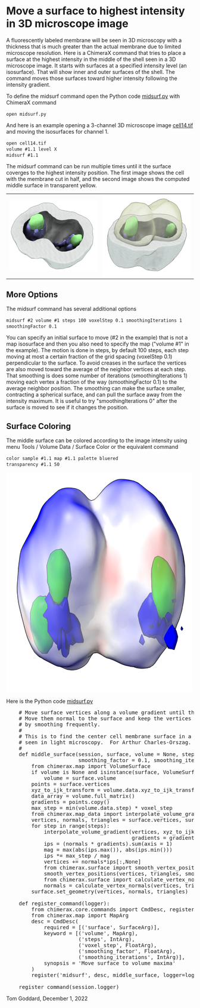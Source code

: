 # Move a surface to highest intensity in 3D microscope image

A fluorescently labeled membrane will be seen in 3D microscopy with a thickness that is much greater than the actual membrane due to limited microscope resolution.  Here is a ChimeraX command that tries to place a surface at the highest intensity in the middle of the shell seen in a 3D microscope image.  It starts with surfaces at a specified intensity level (an isosurface).  That will show inner and outer surfaces of the shell.  The command moves those surfaces toward higher intensity following the intensity gradient.

To define the midsurf command open the Python code [midsurf.py](midsurf.py) with ChimeraX command

    open midsurf.py

And here is an example opening a 3-channel 3D microscope image [cell14.tif](cell14.tif) and moving the isosurfaces for channel 1.

    open cell14.tif
    volume #1.1 level X
    midsurf #1.1

The midsurf command can be run multiple times until it the surface coverges to the highest intensity position.  The first image shows the cell with the membrane cut in half, and the second image shows the computed middle surface in transparent yellow.

<table>
<tr>
<td><img src="cell14.png" width="500">
<td><img src="cell14_midsurf.png" width="500">
</table>

## More Options

The midsurf command has several additional options

    midsurf #2 volume #1 steps 100 voxelStep 0.1 smoothingIterations 1 smoothingFactor 0.1

You can specify an initial surface to move (#2 in the example) that is not a map isosurface and then you also need to specify the map ("volume #1" in the example).  The motion is done in steps, by default 100 steps, each step moving at most a certain fraction of the grid spacing (voxelStep 0.1) perpendicular to the surface.  To avoid creases in the surface the vertices are also moved toward the average of the neighbor vertices at each step.  That smoothing is does some number of iterations (smoothingIterations 1) moving each vertex a fraction of the way (smoothingFactor 0.1) to the average neighbor position.  The smoothing can make the surface smaller, contracting a spherical surface, and can pull the surface away from the intensity maximum.  It is useful to try "smoothingIterations 0" after the surface is moved to see if it changes the position.

## Surface Coloring

The middle surface can be colored according to the image intensity using menu Tools / Volume Data / Surface Color or the equivalent command

    color sample #1.1 map #1.1 palette bluered
    transparency #1.1 50

<img src="cell14_heatmap.png" width="500">

Here is the Python code [midsurf.py](midsurf.py)

<pre>
    # Move surface vertices along a volume gradient until they reach a maximum.
    # Move them normal to the surface and keep the vertices and normals uniform
    # by smoothing frequently.
    #
    # This is to find the center cell membrane surface in a roughly spherical shell
    # seen in light microscopy.  For Arthur Charles-Orszag.
    #
    def middle_surface(session, surface, volume = None, steps = 100, voxel_step = 0.1,
                       smoothing_factor = 0.1, smoothing_iterations = 1):
        from chimerax.map import VolumeSurface
        if volume is None and isinstance(surface, VolumeSurface):
            volume = surface.volume
        points = surface.vertices
        xyz_to_ijk_transform = volume.data.xyz_to_ijk_transform * volume.scene_position.inverse() * surface.scene_position 
        data_array = volume.full_matrix()
        gradients = points.copy()
        max_step = min(volume.data.step) * voxel_step
        from chimerax.map_data import interpolate_volume_gradient
        vertices, normals, triangles = surface.vertices, surface.normals, surface.triangles
        for step in range(steps):
            interpolate_volume_gradient(vertices, xyz_to_ijk_transform, data_array,
                                        gradients = gradients)
            ips = (normals * gradients).sum(axis = 1)
            mag = max(abs(ips.max()), abs(ips.min()))
            ips *= max_step / mag
            vertices += normals*ips[:,None]
            from chimerax.surface import smooth_vertex_positions
            smooth_vertex_positions(vertices, triangles, smoothing_factor, smoothing_iterations)
            from chimerax.surface import calculate_vertex_normals
            normals = calculate_vertex_normals(vertices, triangles)
        surface.set_geometry(vertices, normals, triangles)

    def register_command(logger):
        from chimerax.core.commands import CmdDesc, register, SurfaceArg, IntArg, FloatArg
        from chimerax.map import MapArg
        desc = CmdDesc(
            required = [('surface', SurfaceArg)],
            keyword = [('volume', MapArg),
                       ('steps', IntArg),
                       ('voxel_step', FloatArg),
                       ('smoothing_factor', FloatArg),
                       ('smoothing_iterations', IntArg)],
            synopsis = 'Move surface to volume maxima'
        )
        register('midsurf', desc, middle_surface, logger=logger)

    register_command(session.logger)
</pre>

Tom Goddard, December 1, 2022
